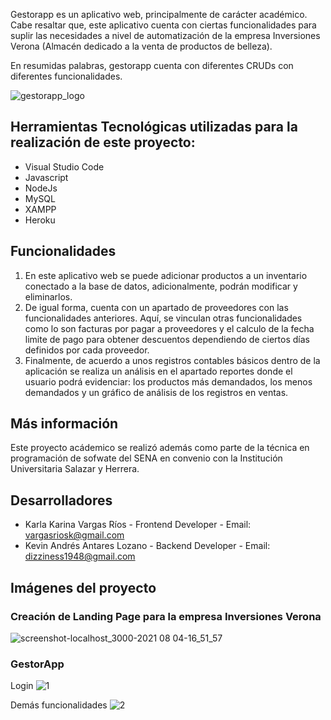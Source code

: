 
Gestorapp es un aplicativo web, principalmente de carácter académico. Cabe resaltar que, este aplicativo cuenta con ciertas funcionalidades para suplir las necesidades a nivel de automatización de la empresa Inversiones Verona (Almacén dedicado a la venta de productos de belleza).

En resumidas palabras, gestorapp cuenta con diferentes CRUDs con diferentes funcionalidades.

![gestorapp_logo](https://user-images.githubusercontent.com/72476418/128261053-4a82ad99-1917-4019-a48a-bdbc3f71c181.png)


## Herramientas Tecnológicas utilizadas para la realización de este proyecto:

- Visual Studio Code
- Javascript
- NodeJs
- MySQL
- XAMPP
- Heroku

## Funcionalidades
1. En este aplicativo web se puede adicionar productos a un inventario conectado a la base de datos, adicionalmente, podrán modificar y eliminarlos. 
2. De igual forma, cuenta con un apartado de proveedores con las funcionalidades anteriores. Aquí, se vinculan otras funcionalidades como lo son facturas por pagar a proveedores y el calculo de la fecha limite de pago para obtener descuentos dependiendo de ciertos días definidos por cada proveedor. 
3. Finalmente, de acuerdo a unos registros contables básicos dentro de la aplicación se realiza un análisis en el apartado reportes donde el usuario podrá evidenciar: los productos más demandados, los menos demandados y un gráfico de análisis de los registros en ventas. 

## Más información

Este proyecto acádemico se realizó además como parte de la técnica en programación de sofwate del SENA en convenio con la Institución Universitaria Salazar y Herrera.

## Desarrolladores 

- Karla Karina Vargas Ríos - Frontend Developer - Email: vargasriosk@gmail.com
- Kevin Andrés Antares Lozano - Backend Developer - Email: dizziness1948@gmail.com

## Imágenes del proyecto

### Creación de Landing Page para la empresa Inversiones Verona

![screenshot-localhost_3000-2021 08 04-16_51_57](https://user-images.githubusercontent.com/72476418/128260079-f1c7a79c-bd6b-49a2-979c-b1c9a5028e09.png)

### GestorApp 

Login 
![1](https://user-images.githubusercontent.com/72476418/128260184-f8c994a1-26ca-4200-a015-f97c20d8a10c.png)

Demás funcionalidades
![2](https://user-images.githubusercontent.com/72476418/128260214-9dcb3524-8f9f-4d1b-ab7b-463f0de640da.png)



